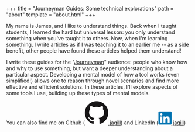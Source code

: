 +++
title = "Journeyman Guides: Some technical explorations"
path = "about"
template = "about.html"
+++

My name is James, and I like to understand things. Back when I taught
students, I learned the hard but universal lesson: you only understand
something when you've taught it to others. Now, when I'm learning something,
I write articles as if I was teaching it to an earlier me -- as a side
benefit, other people have found these articles helped them understand!

I write these guides for the
"[Journeyman](https://en.wikipedia.org/wiki/Journeyman)" audience: people who
know how and why to use something, but want a deeper understanding about a
particular aspect. Developing a mental model of how a tool works (even
simplified!) allows one to reason through novel scenarios and find more
effective and efficient solutions. In these articles, I'll explore aspects of
some tools I use, building up these types of mental models.

You can also find me on Github ([![GitHubUser] jagill](https://github.com/jagill))
and LinkedIn ([![LinkedIn] jagill](https://www.linkedin.com/in/jagill/))


[GitHubUser]: /GitHub-Mark-64px.png
[LinkedIn]: /LinkedIn.svg